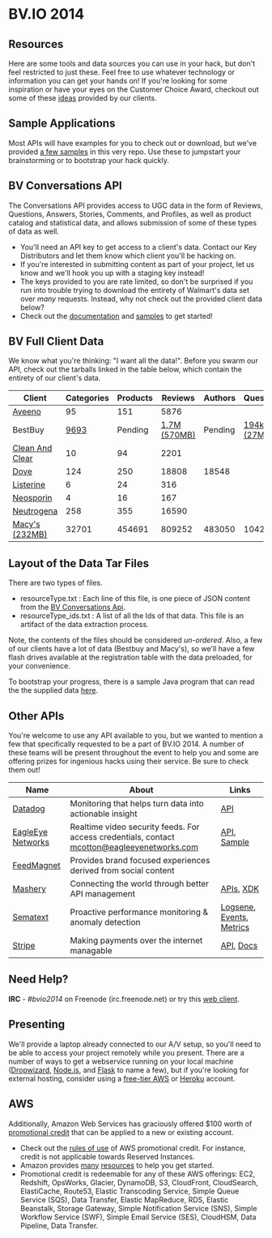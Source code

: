 BV.IO 2014
==========

Resources
---------
Here are some tools and data sources you can use in your hack, but don't feel restricted to just these.  Feel free to use whatever technology or information you can get your hands on!  If you're looking for some inspiration or have your eyes on the Customer Choice Award, checkout out some of these [ideas](https://s3.amazonaws.com/nexus-public-artifacts/bvio2014/bvio-ideas.pdf) provided by our clients.

Sample Applications
-------------------
Most APIs will have examples for you to check out or download, but we've provided [a few samples](sample) in this very repo.  Use these to jumpstart your brainstorming or to bootstrap your hack quickly.

BV Conversations API
--------------------
The Conversations API provides access to UGC data in the form of Reviews, Questions, Answers, Stories, Comments, and Profiles, as well as product catalog and statistical data, and allows submission of some of these types of data as well.  
* You'll need an API key to get access to a client's data.  Contact our Key Distributors and let them know which client you'll be hacking on.
* If you're interested in submitting content as part of your project, let us know and we'll hook you up with a staging key instead!
* The keys provided to you are rate limited, so don't be surprised if you run into trouble trying to download the entirety of Walmart's data set over _many_ requests.  Instead, why not check out the provided client data below?
* Check out the [documentation](https://developer.bazaarvoice.com/docs/read/conversations/) and [samples](https://developer.bazaarvoice.com/apis/conversations/tutorials/) to get started!

BV Full Client Data
-------------------
We know what you're thinking: "I want all the data!".  Before you swarm our API, check out the tarballs linked in the table below, which contain the entirety of our client's data.

| Client| Categories | Products | Reviews | Authors | Questions | Answers |
| ----- | ---------- | -------- | ------- | ------- | --------- | ------- |
| [Aveeno](https://s3.amazonaws.com/nexus-public-artifacts/bvio2014/aveeno.tgz)                 |         95 |      151 |    5876 |         |           |         |
| BestBuy  |    [9693](https://s3.amazonaws.com/nexus-public-artifacts/bvio2014/bestbuy_categories.tgz) | Pending | [1.7M (570MB)](https://s3.amazonaws.com/nexus-public-artifacts/bvio2014/bestbuy_reviews.tgz) | Pending | [194k (27MB)](https://s3.amazonaws.com/nexus-public-artifacts/bvio2014/bestbuy_questions.tgz) | [275k (42MB)](https://s3.amazonaws.com/nexus-public-artifacts/bvio2014/bestbuy_answers.tgz) |
| [Clean And Clear](https://s3.amazonaws.com/nexus-public-artifacts/bvio2014/cleanAndClear.tgz) |         10 |       94 |    2201 |         |           |         |
| [Dove](https://s3.amazonaws.com/nexus-public-artifacts/bvio2014/dove.tgz)                     |        124 |      250 |   18808 |   18548 |           |         |
| [Listerine](https://s3.amazonaws.com/nexus-public-artifacts/bvio2014/listerine.tgz)           |          6 |       24 |     316 |         |           |         |
| [Neosporin](https://s3.amazonaws.com/nexus-public-artifacts/bvio2014/neosporin.tgz)           |          4 |       16 |     167 |         |           |         |
| [Neutrogena](https://s3.amazonaws.com/nexus-public-artifacts/bvio2014/neutrogena.tgz)         |        258 |      355 |   16590 |         |           |         |
| [Macy's (232MB)](https://s3.amazonaws.com/nexus-public-artifacts/bvio2014/macys.tgz)  |      32701 |   454691 |  809252 |  483050 |     10421 |   15283 |

## Layout of the Data Tar Files

There are two types of files.

 - resourceType.txt : Each line of this file, is one piece of JSON content from the [BV Conversations Api](https://developer.bazaarvoice.com/docs/read/conversations/).
 - resourceType_ids.txt : A list of all the Ids of that data.  This file is an artifact of the data extraction process.

Note, the contents of the files should be considered _un-ordered_.  Also, a few of our clients have a lot of data (Bestbuy and Macy's), so we'll have a few flash drives available at the registration table with the data preloaded, for your convenience.

To bootstrap your progress, there is a sample Java program that can read the the supplied data [here](https://github.com/bazaarvoice/bvio2014/tree/master/sample/tarball).

Other APIs
----------

You're welcome to use any API available to you, but we wanted to mention a few that specifically requested to be a part of BV.IO 2014.  A number of these teams will be present throughout the event to help you and some are offering prizes for ingenious hacks using their service.  Be sure to check them out!

| Name | About | Links |
| ---- | ----- | ----- |
| [Datadog](http://www.datadoghq.com/) | Monitoring that helps turn data into actionable insight | [API](http://docs.datadoghq.com/api/) |
| [EagleEye Networks](http://www.eagleeyenetworks.com/) | Realtime video security feeds.  For access credentials, contact <mcotton@eagleeyenetworks.com> | [API](https://apidocs.eagleeyenetworks.com/apidocs/), [Sample](https://github.com/mcotton/watcher) |
| [FeedMagnet](http://www.feedmagnet.com/) | Provides brand focused experiences derived from social content |  |
| [Mashery](http://www.mashery.com/) | Connecting the world through better API management | [APIs](http://developer.mashery.com/apis), [XDK](http://xdk-software.intel.com/)|
| [Sematext](http://www.sematext.com/) | Proactive performance monitoring & anomaly detection | [Logsene](https://sematext.atlassian.net/wiki/display/PUBLOGSENE), [Events](https://sematext.atlassian.net/wiki/display/PUBSPM/Events+Integration), [Metrics](https://sematext.atlassian.net/wiki/display/PUBSPM/Custom+Metrics) |
| [Stripe](https://stripe.com/) | Making payments over the internet managable | [API](https://stripe.com/docs/api), [Docs](https://stripe.com/docs) |

Need Help?
----------
**IRC** - *#bvio2014* on Freenode (irc.freenode.net) or try this [web client](https://kiwiirc.com/client/irc.freenode.net/).

Presenting
----------
We'll provide a laptop already connected to our A/V setup, so you'll need to be able to access your project remotely while you present.  There are a number of ways to get a webservice running on your local machine ([Dropwizard](http://dropwizard.codahale.com/), [Node.js](http://nodejs.org/), and [Flask](http://flask.pocoo.org/) to name a few), but if you're looking for external hosting, consider using a [free-tier AWS](http://aws.amazon.com/free/) or [Heroku](https://www.heroku.com/new) account.

AWS
---
Additionally, Amazon Web Services has graciously offered $100 worth of [promotional credit](http://aws.amazon.com/activate/event/bazaarvoice) that can be applied to a new or existing account.
* Check out the [rules of use](https://aws.amazon.com/awscredits/) of AWS promotional credit.  For instance, credit is not applicable towards Reserved Instances.
* Amazon provides [many](http://aws.amazon.com/start-ups/) [resources](http://aws.amazon.com/resources/) to help you get started.
* Promotional credit is redeemable for any of these AWS offerings: EC2, Redshift, OpsWorks, Glacier, DynamoDB, S3, CloudFront, CloudSearch, ElastiCache, Route53, Elastic Transcoding Service, Simple Queue Service (SQS), Data Transfer, Elastic MapReduce, RDS, Elastic Beanstalk, Storage Gateway, Simple Notification Service (SNS), Simple Workflow Service (SWF), Simple Email Service (SES), CloudHSM, Data Pipeline, Data Transfer.
